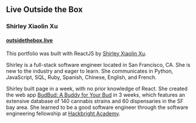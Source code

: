 ## Live Outside the Box
### Shirley Xiaolin Xu
#### [outsidethebox.live](http://outsidethebox.live)

This portfolio was built with ReactJS by [Shirley Xiaolin Xu](https://www.linkedin.com/in/shxxu/).

Shirley is a full-stack software engineer located in San Francisco, CA. She is new to the industry and eager to learn.
She communicates in Python, JavaScript, SQL, Ruby, Spanish, Chinese, English, and French.

Shirley built page in a week, with no prior knowledge of React.
She created the web app [BudBud: A Buddy for Your Bud](https://github.com/xiaolin-ninja/BudBud) in 3 weeks, which features an extensive database of 140 cannabis strains and 60 dispensaries in the SF bay area. She learned to be a good software engineer through the software engineering fellowship at [Hackbright Academy](https://hackbrightacademy.com/).
